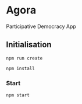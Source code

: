 # Agora


Participative Democracy App

## Initialisation

```
npm run create
```

```
npm install
```

### Start

```
npm start
```
